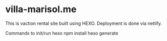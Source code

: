 # villa-marisol.me
This is vaction rental site built using HEXO.
Deployment is done via netlify.

Commands to init/run hexo
npm install
hexo generate
